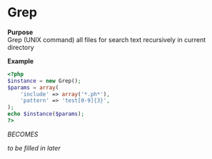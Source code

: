 Grep
====

**Purpose**<br />
Grep (UNIX command) all files for search text recursively in current directory

**Example**
```php
<?php
$instance = new Grep();
$params = array(
    'include' => array('*.ph*'),
    'pattern' => 'test[0-9]{3}',
);
echo $instance($params);
?>
```
_BECOMES_

_to be filled in later_
